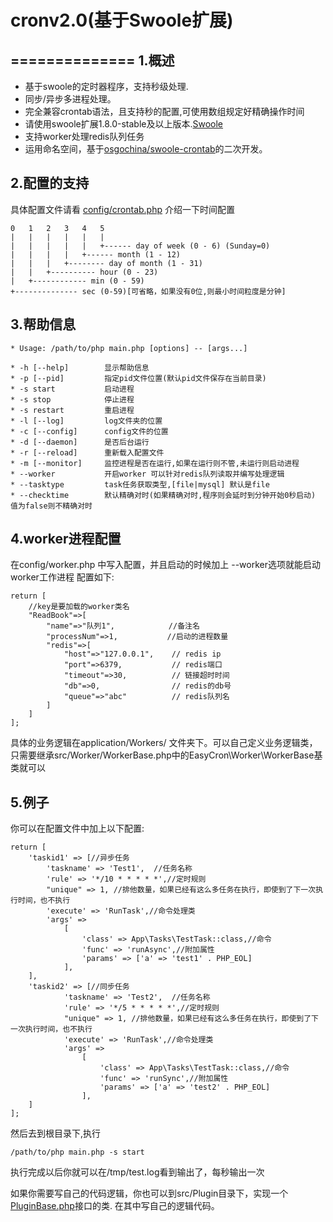 # cronv2.0(基于Swoole扩展)
==============
1.概述
--------------
+ 基于swoole的定时器程序，支持秒级处理.
+ 同步/异步多进程处理。
+ 完全兼容crontab语法，且支持秒的配置,可使用数组规定好精确操作时间
+ 请使用swoole扩展1.8.0-stable及以上版本.[Swoole](https://github.com/swoole/swoole-src)
+ 支持worker处理redis队列任务
+ 运用命名空间，基于[osgochina/swoole-crontab](https://github.com/osgochina/swoole-crontab)的二次开发。

2.配置的支持
--------------
具体配置文件请看 [config/crontab.php](https://github.com/vzina/cronv2.0/blob/master/src/config/crontab.php)
介绍一下时间配置

    0   1   2   3   4   5
    |   |   |   |   |   |
    |   |   |   |   |   +------ day of week (0 - 6) (Sunday=0)
    |   |   |   |   +------ month (1 - 12)
    |   |   |   +-------- day of month (1 - 31)
    |   |   +---------- hour (0 - 23)
    |   +------------ min (0 - 59)
    +-------------- sec (0-59)[可省略，如果没有0位,则最小时间粒度是分钟]
3.帮助信息
----------
    * Usage: /path/to/php main.php [options] -- [args...]

    * -h [--help]        显示帮助信息
    * -p [--pid]         指定pid文件位置(默认pid文件保存在当前目录)
    * -s start           启动进程
    * -s stop            停止进程
    * -s restart         重启进程
    * -l [--log]         log文件夹的位置
    * -c [--config]      config文件的位置
    * -d [--daemon]      是否后台运行
    * -r [--reload]      重新载入配置文件
    * -m [--monitor]     监控进程是否在运行,如果在运行则不管,未运行则启动进程
    * --worker           开启worker 可以针对redis队列读取并编写处理逻辑
    * --tasktype         task任务获取类型,[file|mysql] 默认是file
    * --checktime        默认精确对时(如果精确对时,程序则会延时到分钟开始0秒启动) 值为false则不精确对时


4.worker进程配置
-----------------
在config/worker.php 中写入配置，并且启动的时候加上 --worker选项就能启动worker工作进程
配置如下:

    return [
        //key是要加载的worker类名
        "ReadBook"=>[
            "name"=>"队列1",            //备注名
            "processNum"=>1,           //启动的进程数量
            "redis"=>[
                "host"=>"127.0.0.1",    // redis ip
                "port"=>6379,           // redis端口
                "timeout"=>30,          // 链接超时时间
                "db"=>0,                // redis的db号
                "queue"=>"abc"          // redis队列名
            ]
        ]
    ];
具体的业务逻辑在application/Workers/ 文件夹下。可以自己定义业务逻辑类，只需要继承src/Worker/WorkerBase.php中的EasyCron\Worker\WorkerBase基类就可以


5.例子
-----------
你可以在配置文件中加上以下配置:

    return [
        'taskid1' => [//异步任务
            'taskname' => 'Test1',  //任务名称
            'rule' => '*/10 * * * * *',//定时规则
            "unique" => 1, //排他数量，如果已经有这么多任务在执行，即使到了下一次执行时间，也不执行
            'execute' => 'RunTask',//命令处理类
            'args' =>
                [
                    'class' => App\Tasks\TestTask::class,//命令
                    'func' => 'runAsync',//附加属性
                    'params' => ['a' => 'test1' . PHP_EOL]
                ],
        ],
        'taskid2' => [//同步任务
                'taskname' => 'Test2',  //任务名称
                'rule' => '*/5 * * * * *',//定时规则
                "unique" => 1, //排他数量，如果已经有这么多任务在执行，即使到了下一次执行时间，也不执行
                'execute' => 'RunTask',//命令处理类
                'args' =>
                    [
                        'class' => App\Tasks\TestTask::class,//命令
                        'func' => 'runSync',//附加属性
                        'params' => ['a' => 'test2' . PHP_EOL]
                    ],
        ]
    ];
然后去到根目录下,执行

    /path/to/php main.php -s start

执行完成以后你就可以在/tmp/test.log看到输出了，每秒输出一次

如果你需要写自己的代码逻辑，你也可以到src/Plugin目录下，实现一个[PluginBase.php](https://github.com/vzina/cronv2.0/blob/master/src/Plugin/PluginBase.class.php)接口的类.
在其中写自己的逻辑代码。
